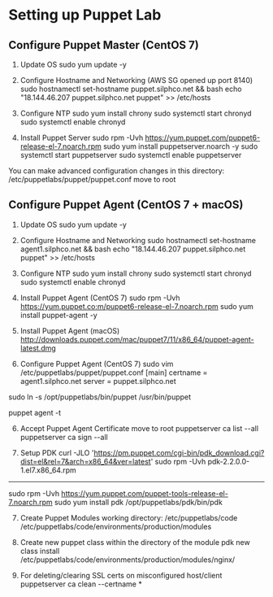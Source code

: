 # Setting up Puppet Lab


## Configure Puppet Master (CentOS 7)

1. Update OS
sudo yum update -y

2. Configure Hostname and Networking (AWS SG opened up port 8140)
sudo hostnamectl set-hostname puppet.silphco.net && bash
echo "18.144.46.207 puppet.silphco.net puppet" >> /etc/hosts

3. Configure NTP
sudo yum install chrony
sudo systemctl start chronyd
sudo systemctl enable chronyd

4. Install Puppet Server
sudo rpm -Uvh https://yum.puppet.com/puppet6-release-el-7.noarch.rpm
sudo yum install puppetserver.noarch -y
sudo systemctl start puppetserver
sudo systemctl enable puppetserver

You can make advanced configuration changes in this directory: /etc/puppetlabs/puppet/puppet.conf
move to root

## Configure Puppet Agent (CentOS 7 + macOS)
1. Update OS
sudo yum update -y

2. Configure Hostname and Networking
sudo hostnamectl set-hostname agent1.silphco.net && bash
echo "18.144.46.207 puppet.silphco.net puppet" >> /etc/hosts

3. Configure NTP
sudo yum install chrony
sudo systemctl start chronyd
sudo systemctl enable chronyd

4. Install Puppet Agent (CentOS 7)
sudo rpm -Uvh https://yum.puppet.co:m/puppet6-release-el-7.noarch.rpm
sudo yum install puppet-agent -y

4. Install Puppet Agent (macOS)
http://downloads.puppet.com/mac/puppet7/11/x86_64/puppet-agent-latest.dmg

5. Configure Puppet Agent (CentOS 7)
sudo vim /etc/puppetlabs/puppet/puppet.conf
[main]
certname = agent1.silphco.net
server = puppet.silphco.net

sudo ln -s /opt/puppetlabs/bin/puppet /usr/bin/puppet

puppet agent -t

6. Accept Puppet Agent Certificate
move to root
puppetserver ca list --all
puppetserver ca sign --all

7. Setup PDK
curl -JLO 'https://pm.puppet.com/cgi-bin/pdk_download.cgi?dist=el&rel=7&arch=x86_64&ver=latest'
sudo rpm -Uvh pdk-2.2.0.0-1.el7.x86_64.rpm
---
sudo rpm -Uvh https://yum.puppet.com/puppet-tools-release-el-7.noarch.rpm
sudo yum install pdk
/opt/puppetlabs/pdk/bin/pdk

7. Create Puppet Modules
working directory: /etc/puppetlabs/code
/etc/puppetlabs/code/environments/production/modules

8. Create new puppet class within the directory of the module
pdk new class install
/etc/puppetlabs/code/environments/production/modules/nginx/

9. For deleting/clearing SSL certs on misconfigured host/client
puppetserver ca clean --certname *
